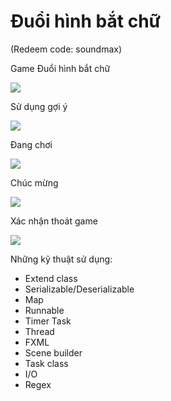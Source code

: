 # Đuổi hình bắt chữ
(Redeem code: soundmax)

Game Đuổi hình bắt chữ

![](screenshot/0.begin.JPG)


Sử dụng gợi ý

![](screenshot/1.using%20hint.JPG)


Đang chơi

![](screenshot/2.gameplay.JPG)


Chúc mừng

![](screenshot/3.congratulation.JPG)


Xác nhận thoát game

![](screenshot/4.confirmation.JPG)


Những kỹ thuật sử dụng:
- Extend class
- Serializable/Deserializable
- Map
- Runnable
- Timer Task
- Thread
- FXML
- Scene builder
- Task class
- I/O
- Regex
